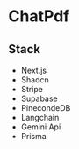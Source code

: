# ChatPdf

## Stack

- Next.js
- Shadcn
- Stripe
- Supabase
- PinecondeDB
- Langchain
- Gemini Api
- Prisma
